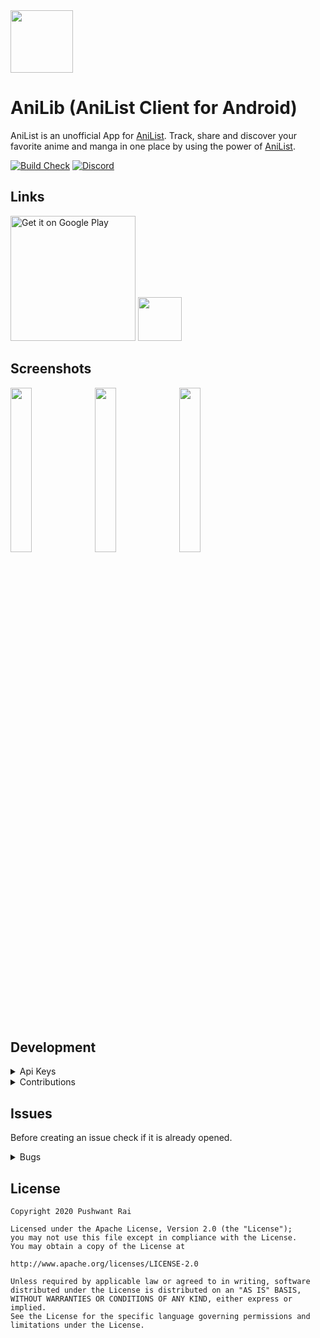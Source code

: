 <img src="https://raw.githubusercontent.com/rev0lgenX/AniLib/ftr-social/.github/assets/anilib_icon.png" width="100px"/>

# AniLib (AniList Client for Android)
AniList is an unofficial App for [AniList](https://anilist.co/). Track, share and discover your favorite anime and manga in one place by using the power of [AniList](https://anilist.co/).

[![Build Check](https://github.com/rev0lgenX/AniLib/workflows/AniLib%20build%20check/badge.svg?branch=dev&event=push)](https://github.com/rev0lgenX/AniLib/actions)   [![Discord](https://img.shields.io/discord/762249048748589066?color=%236E85D3&label=Discord&logo=Discord)](https://discord.gg/Gd2TVQT)

## Links
<a href='https://play.google.com/store/apps/details?id=com.revolgenx.anilib&hl=en&gl=US&pcampaignid=pcampaignidMKT-Other-global-all-co-prtnr-py-PartBadge-Mar2515-1'  target="_blank"><img alt='Get it on Google Play' src='https://play.google.com/intl/en_us/badges/static/images/badges/en_badge_web_generic.png' width="200px"/></a>
<a href="https://anilib.onrender.com" target="_blank"><img src="https://raw.githubusercontent.com/rev0lgenX/AniLib/ftr-social/.github/assets/anilib_icon.png" width="70px"/></a>

## Screenshots
<img src="https://raw.githubusercontent.com/rev0lgenX/AniLib/ftr-social/.github/assets/discover.png" width="26%"> <img src="https://raw.githubusercontent.com/rev0lgenX/AniLib/ftr-social/.github/assets/list.png" width="26%">    <img src="https://raw.githubusercontent.com/rev0lgenX/AniLib/ftr-social/.github/assets/activity.png" width="26%">

## Development
<details><summary>Api Keys</summary>
        
Supply AniList Api Keys into `secret.properties`.

Create file `secret.properties` in root project folder and once you obtain then key, set them like below
``` 
anilist_client_id=<here>
anilist_client_secret=<here>
```    
</details>

<details><summary>Contributions</summary>
        
* Always create pull request to dev branch.<br>
* Please pull to latest before sending pull request to avoid merge conflict.<br>
* Create description about what it does or solve.<br>

</details>

## Issues
Before creating an issue check if it is already opened. 

<details><summary>Bugs</summary>
        
* Check if bug is already fixed.<br>
* Create an issue with steps to reproduce the bug and a screenshot would help.
* Report/Discuss about the issue in chat if you are unsure about it. [![Discord Issue](https://img.shields.io/discord/762249048748589066?logo=Discord)](https://discord.gg/AtqszAG)

</details>

## License

    Copyright 2020 Pushwant Rai
    
    Licensed under the Apache License, Version 2.0 (the "License");
    you may not use this file except in compliance with the License.
    You may obtain a copy of the License at
    
    http://www.apache.org/licenses/LICENSE-2.0
    
    Unless required by applicable law or agreed to in writing, software
    distributed under the License is distributed on an "AS IS" BASIS,
    WITHOUT WARRANTIES OR CONDITIONS OF ANY KIND, either express or implied.
    See the License for the specific language governing permissions and
    limitations under the License.
